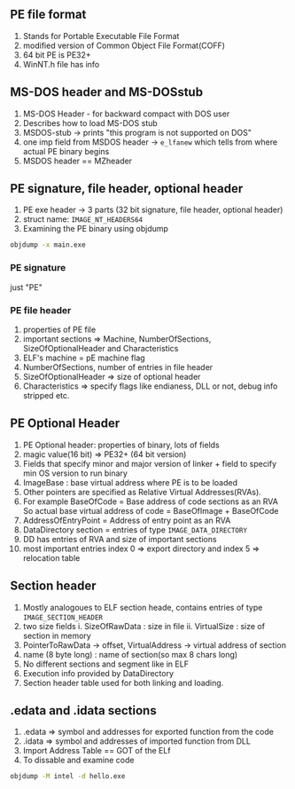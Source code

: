 ## PE file format
1. Stands for Portable Executable File Format
2. modified version of Common Object File Format(COFF)
3. 64 bit PE is PE32+
4. WinNT.h file has info

## MS-DOS header and MS-DOSstub
1. MS-DOS Header - for backward compact with DOS user
2. Describes how to load MS-DOS stub
3. MSDOS-stub -> prints "this program is not supported on DOS"
4. one imp field from MSDOS header -> `e_lfanew` which tells from where actual PE binary begins
5. MSDOS header == MZheader

##  PE signature, file header, optional header
1. PE exe header  -> 3 parts (32 bit signature, file header, optional header)
2. struct name: `IMAGE_NT_HEADERS64`
3. Examining the PE binary using objdump
```bash
objdump -x main.exe
```
### PE signature
just "PE"

### PE file header
1. properties of PE file
2. important sections => Machine, NumberOfSections, SizeOfOptionalHeader and Characteristics
3. ELF's machine = pE machine flag
4. NumberOfSections, number of entries in file header
5. SizeOfOptionalHeader => size of optional header
6. Characteristics => specify flags like endianess, DLL or not, debug info stripped etc.

## PE Optional Header
1. PE Optional header: properties of binary, lots of fields
2. magic value(16 bit) => PE32+ (64 bit version)
3.  Fields that specify minor and major version of linker + field to specify min OS version to run binary
4. ImageBase : base virtual address where PE is to be loaded
5. Other pointers are specified as Relative Virtual Addresses(RVAs).
6. For example BaseOfCode = Base address of code sections as an RVA
So actual base virtual address of code = BaseOfImage + BaseOfCode
7. AddressOfEntryPoint = Address of entry point as an RVA
8. DataDirectory section = entries of type `IMAGE_DATA_DIRECTORY` 
9. DD has entries of RVA and size of important sections
10. most important entries index 0 =>  export directory and index 5 => relocation table

## Section header
1. Mostly analogoues to ELF section heade, contains entries of type `IMAGE_SECTION_HEADER`
2. two size fields
  i. SizeOfRawData : size in file
  ii. VirtualSize : size of section in memory
3. PointerToRawData -> offset, VirtualAddress -> virtual address of section
4. name (8 byte long) : name of section(so max 8 chars long)
5. No different sections and segment like in ELF
6. Execution info provided by DataDirectory
7. Section header table  used for both linking and loading.

## .edata and .idata sections
1. .edata => symbol and addresses for exported function from the code
2. .idata => symbol and addresses of imported function from DLL
3. Import Address Table == GOT of the ELf
4. To dissable and examine code
```bash
objdump -M intel -d hello.exe
```
